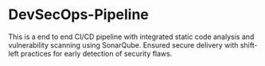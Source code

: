 # DevSecOps-Pipeline
This is a end to end CI/CD pipeline with integrated static code analysis and vulnerability scanning using SonarQube. Ensured secure delivery with shift-left practices for early detection of security flaws.
